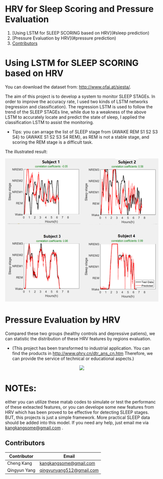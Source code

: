 
# HRV for Sleep Scoring and Pressure Evaluation


1. [Using LSTM for SLEEP SCORING based on HRV](#sleep prediction)
2. [Pressure Evaluation by HRV](#pressure prediction)
3. [Contributors](#contributors)



# Using LSTM for SLEEP SCORING based on HRV <a name="sleep prediction"></a>
 You can download the dataset from: http://www.ofai.at/siesta/.


The aim of this project is to develop a system to monitor SLEEP STAGEs. In order to improve the accuracy rate, I used two kinds of LSTM networks (regression and classification). The regression LSTM is used to follow the trend of the SLEEP STAGEs line, while due to a weakness of the above LSTM to accurately locate and predict the state of sleep, I applied the classification LSTM to assist the monitoring.

- Tips: you can arrage the list of SLEEP stage from {AWAKE REM S1 S2 S3 S4} to {AWAKE S1 S2 S3 S4 REM}, as REM is not a stable stage, and scoring the REM stage is a difficult task. 

The illustrated result:
<p align="center">
  <img src="image/figure 2.bmp">
</p>

# Pressure Evaluation by HRV <a name="pressure prediction"></a>

Compared these two groups (healthy controls and depressive patiens), we can statistic the distribution of these HRV features by regions evaluation.

- (This project has been transformed to industrial application. You can find the products in http://www.qhrv.cn/dtr_ans_cn.htm
Therefore, we can provide the service of technical or educational aspects.)

<p align="center">
  <img src="image/figure 1.bmp">
</p>


# NOTEs:
either you can utilize these matab codes to simulate or test the performanc of these exteacted features, or you can develope some new features from HRV which has been proved to be effective for detecting SLEEP stages. BUT, this projects is just a simple framework. More practical SLEEP data should be added into this model. If you need any help, just email me via kangkangsome@gmail.com . 

## Contributors <a name="contributors"></a>

Contributor | Email
------------ | -------------
Cheng Kang | kangkangsome@gmail.com
Qingyun Yang| qingyunyang512@gmail.com

